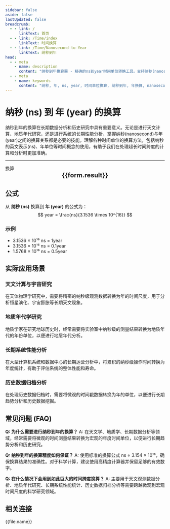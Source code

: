 ```yaml
---
sidebar: false
aside: false
lastUpdated: false
breadcrumb:
  - - link: /
      linkText: 首页
  - - link: /Time/index
      linkText: 时间换算
  - - link: /Time/Nanosecond-to-Year
      linkText: 纳秒到年
head:
  - - meta
    - name: description
      content: "纳秒到年换算器 - 精确的ns到year时间单位转换工具。支持纳秒(nanosecond)与年(year)之间的快速换算，适用于长期数据分析、历史研究、天文计算等领域。提供详细的换算公式、实际应用场景和常见问题解答。"
  - - meta
    - name: keywords
      content: "纳秒, 年, ns, year, 时间单位换算, 纳秒到年, 年换算, nanosecond, year, 时间换算器, 长期数据分析, 历史研究, 天文计算, 时间测量, 年度分析, 时间单位转换, 纳秒年换算, 时间计算工具"
---
```

# 纳秒 (ns) 到 年 (year) 的换算

纳秒到年的换算在长期数据分析和历史研究中具有重要意义。无论是进行天文计算、地质年代研究，还是进行系统的长期性能分析，掌握纳秒(nanosecond)与年(year)之间的换算关系都是必要的技能。理解各种时间单位的换算方法，包括纳秒的英文表示(ns)、年单位等时间概念的使用，有助于我们在处理超长时间跨度的计算和分析时更加准确。

---
<script setup>
import { onMounted, reactive, inject, ref } from 'vue'
import { NButton,NForm ,NFormItem,NInput,NInputNumber,NSelect,NCard,useMessage,NGrid ,NGi  } from 'naive-ui'
import { defineClientComponent } from 'vitepress'
import { Time } from '../../files';

const convert = inject('convert')
const seoKey = ['ns','year','年','纳秒','时间单位换算','时间换算','毫秒微秒','分秒换算','秒单位换算','秒','毫秒','微秒','纳秒','ns和year换算','时间的单位','年的换算','一年等于多少纳秒','微秒和纳秒','微秒单位','ms单位','一毫秒','ns是什么单位','秒单位','微妙和秒的换算','一秒多少毫秒','纳秒和微秒','秒换算','时间换算单位','us是多少秒','多少毫秒等于一秒','纳秒和年的换算','一秒是多少毫秒','秒的单位','一毫秒等于多少秒','时间单位换算','nanosecond','ms是什么单位','year','时间单位','微秒','秒','一秒等于多少毫秒','毫秒和秒的换算','年','year']
const form = reactive({
  number: null,
  result: '',
  title: '纳秒到年换算器'
})

const convertHandler = () => {
  if (form.number !== null && !isNaN(form.number)) {
    const convertedValue = parseFloat(form.number) / 31536000000000000
    form.result = `${form.number}ns = ${convertedValue.toFixed(15)}year`
  } else {
    form.result = '请输入有效的数值。'
  }
}
</script>

<n-card :title="form.title" size="small" :bordered="false" style="margin-bottom: 16px">
<n-form size="large" :model="form">
  <n-form-item label="纳秒 (ns)">
    <n-input-number v-model:value="form.number" placeholder="输入纳秒" style="width: 100%" />
  </n-form-item>
  <n-form-item>
    <n-button type="info" @click="convertHandler" block>换算</n-button>
  </n-form-item>
</n-form>
  <template #footer>
    <div style="font-size: 12px; color: #666; text-align: center;">
      <span v-for="(keyword, index) in seoKey" :key="index">
        {{ keyword }}<span v-if="index < seoKey.length - 1"> | </span>
      </span>
    </div>
  </template>
</n-card>

<n-card  embedded :bordered="false" hoverable>
  <div  style="text-align:center;font-size:20px;">
    <strong>{{form.result}}</strong>
  </div>
</n-card>

## 公式

从 **纳秒 (ns)** 换算到 **年 (year)** 的公式为：
$$ year = \frac{ns}{3.1536 \times 10^{16}} $$

### 示例
- 3.1536 × 10¹⁶ ns = 1year
- 3.1536 × 10¹⁵ ns = 0.1year
- 1.5768 × 10¹⁶ ns = 0.5year

## 实际应用场景

### 天文计算与宇宙研究
在天体物理学研究中，需要将精密的纳秒级观测数据转换为年的时间尺度，用于分析恒星演化、宇宙膨胀等长期天文现象。

### 地质年代学研究
地质学家在研究地球历史时，经常需要将实验室中纳秒级的测量结果转换为地质年代的年份单位，以便进行地层年代分析。

### 长期系统性能分析
在大型计算机系统和数据中心的长期运营分析中，将累积的纳秒级操作时间转换为年度统计，有助于评估系统的整体性能和寿命。

### 历史数据归档分析
在处理历史数据归档时，需要将微观的时间戳数据转换为年的单位，以便进行长期趋势分析和历史数据挖掘。

## 常见问题 (FAQ)

**Q: 为什么需要进行纳秒到年的换算？**
A: 在天文学、地质学、长期数据分析等领域，经常需要将微观的时间测量结果转换为宏观的年度时间单位，以便进行长期趋势分析和历史研究。

**Q: 纳秒到年的换算精度如何保证？**
A: 使用标准的换算公式 ns ÷ 3.154 × 10¹⁶，确保换算结果的准确性。对于科学计算，建议使用高精度计算器并保留足够的有效数字。

**Q: 在什么情况下会用到如此巨大的时间跨度换算？**
A: 主要用于天文观测数据分析、地质年代研究、长期系统性能统计、历史数据归档分析等需要跨越微观到宏观时间尺度的科学研究领域。
## 相关连接
<n-grid x-gap="12" :cols="2">
  <n-gi v-for="(file, index) in Time" :key="index">
    <n-button
      text
      tag="a"
      :href="file.path"
      type="info"
    >
      {{file.name}}
    </n-button>
  </n-gi>
</n-grid>